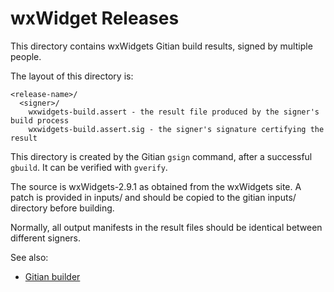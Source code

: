 # wxWidget Releases

This directory contains wxWidgets Gitian build results, signed by multiple people.

The layout of this directory is:

    <release-name>/
      <signer>/
        wxwidgets-build.assert - the result file produced by the signer's build process
        wxwidgets-build.assert.sig - the signer's signature certifying the result

This directory is created by the Gitian `gsign` command, after a successful `gbuild`.  It can be verified with `gverify`.

The source is wxWidgets-2.9.1 as obtained from the wxWidgets site.  A patch is provided in inputs/ and should be copied to the gitian inputs/ directory before building.

Normally, all output manifests in the result files should be identical between different signers.

See also:

* [Gitian builder](https://github.com/devrandom/gitian-builder)
